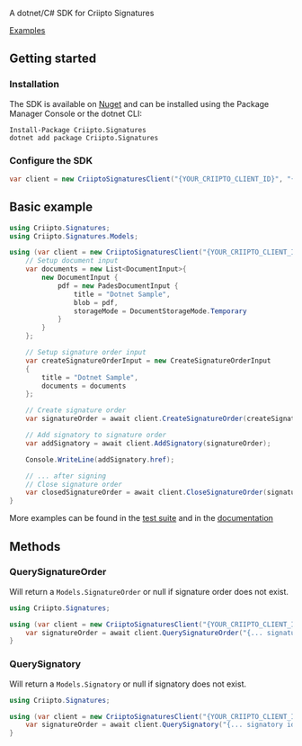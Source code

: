 A dotnet/C# SDK for Criipto Signatures

[Examples](https://docs.criipto.com/signatures/graphql/examples/)

## Getting started

### Installation

The SDK is available on [Nuget](https://www.nuget.org/packages/Criipto.Signatures) and can be installed using the Package Manager Console or the dotnet CLI:

```
Install-Package Criipto.Signatures
dotnet add package Criipto.Signatures
```

### Configure the SDK

```csharp
var client = new CriiptoSignaturesClient("{YOUR_CRIIPTO_CLIENT_ID}", "{YOUR_CRIIPTO_CLIENT_SECRET}");
```

## Basic example

```csharp
using Criipto.Signatures;
using Criipto.Signatures.Models;

using (var client = new CriiptoSignaturesClient("{YOUR_CRIIPTO_CLIENT_ID}", "{YOUR_CRIIPTO_CLIENT_SECRET}")) {
    // Setup document input
    var documents = new List<DocumentInput>{
        new DocumentInput {
            pdf = new PadesDocumentInput {
                title = "Dotnet Sample",
                blob = pdf,
                storageMode = DocumentStorageMode.Temporary
            }
        }
    };

    // Setup signature order input
    var createSignatureOrderInput = new CreateSignatureOrderInput
    {
        title = "Dotnet Sample",
        documents = documents
    };

    // Create signature order
    var signatureOrder = await client.CreateSignatureOrder(createSignatureOrderInput);

    // Add signatory to signature order
    var addSignatory = await client.AddSignatory(signatureOrder);

    Console.WriteLine(addSignatory.href);

    // ... after signing
    // Close signature order
    var closedSignatureOrder = await client.CloseSignatureOrder(signatureOrder);
}
```

More examples can be found in the [test suite](https://github.com/criipto/criipto-signatures-sdk/tree/master/packages/dotnet/Criipto.Signatures.IntegrationTests) and in the [documentation](https://docs.criipto.com/signatures/graphql/examples/)

## Methods

### QuerySignatureOrder

Will return a `Models.SignatureOrder` or null if signature order does not exist.

```csharp
using Criipto.Signatures;

using (var client = new CriiptoSignaturesClient("{YOUR_CRIIPTO_CLIENT_ID}", "{YOUR_CRIIPTO_CLIENT_SECRET}")) {
    var signatureOrder = await client.QuerySignatureOrder("{... signatureOrder id ..."});
}
```

### QuerySignatory

Will return a `Models.Signatory` or null if signatory does not exist.

```csharp
using Criipto.Signatures;

using (var client = new CriiptoSignaturesClient("{YOUR_CRIIPTO_CLIENT_ID}", "{YOUR_CRIIPTO_CLIENT_SECRET}")) {
    var signatureOrder = await client.QuerySignatory("{... signatory id ..."});
}
```
